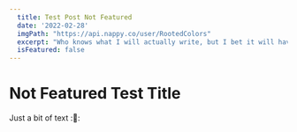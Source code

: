 ```yaml
---
  title: Test Post Not Featured
  date: '2022-02-28'
  imgPath: "https://api.nappy.co/user/RootedColors"
  excerpt: "Who knows what I will actually write, but I bet it will have words and punctuation!"
  isFeatured: false
---
```


# Not Featured Test Title

Just a bit of text ::shrug::